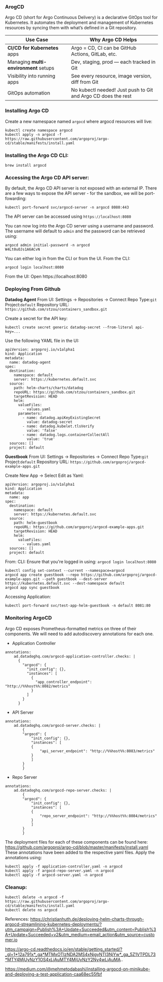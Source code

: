 
### ArogCD 
Argo CD (short for Argo Continuous Delivery) is a declarative GitOps tool for Kubernetes. It automates the deployment and management of Kubernetes resources by syncing them with what’s defined in a Git repository.

| Use Case                              | Why Argo CD Helps                                                 |
|---------------------------------------|-------------------------------------------------------------------|
| **CI/CD for Kubernetes** apps         | Argo = CD, CI can be GitHub Actions, GitLab, etc.                |
| Managing **multi-environment** setups | Dev, staging, prod — each tracked in Git                         |
| Visibility into running apps          | See every resource, image version, diff from Git                 |
| GitOps automation                     | No kubectl needed! Just push to Git and Argo CD does the rest    |

### Installing Argo CD
Create a new namespace named ``argocd`` where argocd resources will live:
```
kubectl create namespace argocd
kubectl apply -n argocd -f https://raw.githubusercontent.com/argoproj/argo-cd/stable/manifests/install.yaml
```
### Installing the Argo CD CLI:
```
brew install argocd
```

### Accessing the Argo CD API server:
By default, the Argo CD API server is not exposed with an external IP. There are a few ways to expose the API server - for the sandbox, we will be port-fowarding:
```
kubectl port-forward svc/argocd-server -n argocd 8080:443
```
The API server can be accessed using ``https://localhost:8080``

You can now log into the Argo CD server using a username and password.
The username will default to ``admin`` and the password can be retrieved using:
```
argocd admin initial-password -n argocd
W4Lt0uOJs1A6ACvN
```

You can either log in from the CLI or from the UI.
From the CLI:
```
argocd login localhost:8080 
```
From the UI:
Open https://localhost:8080

### Deploying From Github
**Datadog Agent**
From UI:
Settings -> Repositories -> Connect Repo
Type:``git``
Project:``default``
Repository URL: ``https://github.com/stzou/containers_sandbox.git``

Create a secret for the API key:
```
kubectl create secret generic datadog-secret --from-literal api-key=...
```
Use the following YAML file in the UI:
```
apiVersion: argoproj.io/v1alpha1
kind: Application
metadata:
  name: datadog-agent
spec:
  destination:
    namespace: default
    server: https://kubernetes.default.svc
  source:
    path: helm-charts/charts/datadog
    repoURL: https://github.com/stzou/containers_sandbox.git
    targetRevision: HEAD
    helm:
      valueFiles:
        - values.yaml
      parameters:
        - name: datadog.apiKeyExistingSecret
          value: datadog-secret
        - name: datadog.kubelet.tlsVerify
          value: 'false'
        - name: datadog.logs.containerCollectAll
          value: 'true'
  sources: []
  project: default
```

**Guestbook**
From UI:
Settings -> Repositories -> Connect Repo
Type:``git``
Project:``default``
Repository URL: ``https://github.com/argoproj/argocd-example-apps.git``

Create New App -> Select Edit as Yaml:
```
apiVersion: argoproj.io/v1alpha1
kind: Application
metadata:
  name: app
spec:
  destination:
    namespace: default
    server: https://kubernetes.default.svc
  source:
    path: helm-guestbook
    repoURL: https://github.com/argoproj/argocd-example-apps.git
    targetRevision: HEAD
    helm:
      valueFiles:
        - values.yaml
  sources: []
  project: default

```

From: CLI:
Ensure that you're logged in using:
``argocd login localhost:8080``
```
kubectl config set-context --current --namespace=argocd
argocd app create guestbook --repo https://github.com/argoproj/argocd-example-apps.git --path guestbook --dest-server https://kubernetes.default.svc --dest-namespace default
argocd app sync guestbook   
```

Accessing Application:
```
kubectl port-forward svc/test-app-helm-guestbook -n default 8081:80
```

### Monitoring ArgoCD
Argo CD exposes Prometheus-formatted metrics on three of their components. We will need to add autodiscovery annotations for each one.
- Application Controller
```
annotations:
    ad.datadoghq.com/argocd-application-controller.checks: |
      {
        "argocd": {
          "init_config": {},
          "instances": [
            {
              "app_controller_endpoint": "http://%%host%%:8082/metrics"
            }
          ]
        }
      }      
```
- API Server
```
annotations:
    ad.datadoghq.com/argocd-server.checks: |
        {
        "argocd": {
            "init_config": {},
            "instances": [
            {
                "api_server_endpoint": "http://%%host%%:8083/metrics"
            }
            ]
        }
        }   
```
- Repo Server
```
annotations:
    ad.datadoghq.com/argocd-repo-server.checks: |
        {
        "argocd": {
            "init_config": {},
            "instances": [
            {
                "repo_server_endpoint": "http://%%host%%:8084/metrics"
            }
            ]
        }
        }
```
The deployment files for each of these components can be found here:
https://github.com/argoproj/argo-cd/blob/master/manifests/install.yaml
These annotations have been added to the respective yaml files. Apply the annotations using:
```
kubectl apply -f application-controller.yaml -n argocd
kubectl apply -f argocd-repo-server.yaml -n argocd
kubectl apply -f argocd-server.yaml -n argocd
```

### Cleanup:
```
kubectl delete -n argocd -f https://raw.githubusercontent.com/argoproj/argo-cd/stable/manifests/install.yaml
kubectl delete ns argocd
```

References:
https://christianhuth.de/deploying-helm-charts-through-argocd-streamlining-kubernetes-deployments/?utm_campaign=Publish%3A+Update+Succeeded&utm_content=Publish%3A+Update+Succeeded+v2&utm_medium=email_action&utm_source=customer.io

https://argo-cd.readthedocs.io/en/stable/getting_started/?_gl=1*12a791x*_ga*MTMxOTIzNDA2MS4xNjgyNTI3NjYw*_ga_5Z1VTPDL73*MTY4MjUyNzY1OS4xLjAuMTY4MjUyNzY2Ny4wLjAuMA..

https://medium.com/@mehmetodabashi/installing-argocd-on-minikube-and-deploying-a-test-application-caa68ec55fbf
